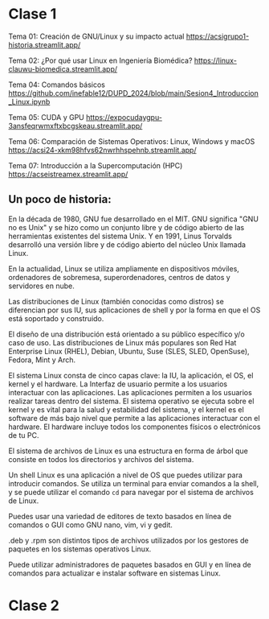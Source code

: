 # Clase 1

Tema 01: Creación de GNU/Linux y su impacto actual
https://acsigrupo1-historia.streamlit.app/

Tema 02: ¿Por qué usar Linux en Ingeniería Biomédica?
https://linux-clauwu-biomedica.streamlit.app/

Tema 04: Comandos básicos
https://github.com/inefable12/DUPD_2024/blob/main/Sesion4_Introduccion_Linux.ipynb

Tema 05: CUDA y GPU
https://expocudaygpu-3ansfeqrwmxftxbcgskeau.streamlit.app/

Tema 06: Comparación de Sistemas Operativos: Linux, Windows y macOS
https://acsi24-xkm98hfvs62nwrhhspehnb.streamlit.app/

Tema 07: Introducción a la Supercomputación (HPC)
https://acseistreamex.streamlit.app/

## Un poco de historia:

En la década de 1980, GNU fue desarrollado en el MIT. GNU significa "GNU no es Unix" y se hizo como un conjunto libre y de código abierto de las herramientas existentes del sistema Unix. Y en 1991, Linus Torvalds desarrolló una versión libre y de código abierto del núcleo Unix llamada Linux.

En la actualidad, Linux se utiliza ampliamente en dispositivos móviles, ordenadores de sobremesa, superordenadores, centros de datos y servidores en nube. 

Las distribuciones de Linux (también conocidas como distros) se diferencian por sus IU, sus aplicaciones de shell y por la forma en que el OS está soportado y construido. 

El diseño de una distribución está orientado a su público específico y/o caso de uso. Las distribuciones de Linux más populares son Red Hat Enterprise Linux (RHEL), Debian, Ubuntu, Suse (SLES, SLED, OpenSuse), Fedora, Mint y Arch. 

El sistema Linux consta de cinco capas clave: la IU, la aplicación, el OS, el kernel y el hardware. La Interfaz de usuario permite a los usuarios interactuar con las aplicaciones. Las aplicaciones permiten a los usuarios realizar tareas dentro del sistema. El sistema operativo se ejecuta sobre el kernel y es vital para la salud y estabilidad del sistema, y el kernel es el software de más bajo nivel que permite a las aplicaciones interactuar con el hardware. El hardware incluye todos los componentes físicos o electrónicos de tu PC. 

El sistema de archivos de Linux es una estructura en forma de árbol que consiste en todos los directorios y archivos del sistema. 

Un shell Linux es una aplicación a nivel de OS que puedes utilizar para introducir comandos. Se utiliza un terminal para enviar comandos a la shell, y se puede utilizar el comando `cd` para navegar por el sistema de archivos de Linux. 

Puedes usar una variedad de editores de texto basados en línea de comandos o GUI como GNU nano, vim, vi y gedit. 

.deb y .rpm son distintos tipos de archivos utilizados por los gestores de paquetes en los sistemas operativos Linux. 

Puede utilizar administradores de paquetes basados en GUI y en línea de comandos para actualizar e instalar software en sistemas Linux.

# Clase 2

